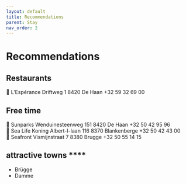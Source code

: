```yaml
---
layout: default
title: Recommendations
parent: Stay
nav_order: 2
---
```


# Recommendations

## **Restaurants**

<aside>
📍 L’Espérance
Driftweg 1
8420 De Haan
+32 59 32 69 00

</aside>

## **Free time**

<aside>
📍 Sunparks
Wenduinesteenweg 151
8420 De Haan
+32 50 42 95 96

</aside>

<aside>
📍 Sea Life
Koning Albert-I-laan 116
8370 Blankenberge
+32 50 42 43 00

</aside>

<aside>
📍 Seafront
Vismijnstraat 7
8380 Brugge
+32 50 55 14 15

</aside>

## attractive towns ****

- Brügge
- Damme
